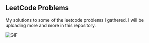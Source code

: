 ## LeetCode Problems

My solutions to some of the leetcode problems I gathered. I will be uploading more and more in this repository.

![GIF](https://i.giphy.com/media/v1.Y2lkPTc5MGI3NjExNTd0d2Vmd2l0NGNpcWRvM3NzZWgzMGp5ZnZkaWUydXNydngwZXg2cyZlcD12MV9pbnRlcm5hbF9naWZfYnlfaWQmY3Q9Zw/2IudUHdI075HL02Pkk/giphy.gif)
